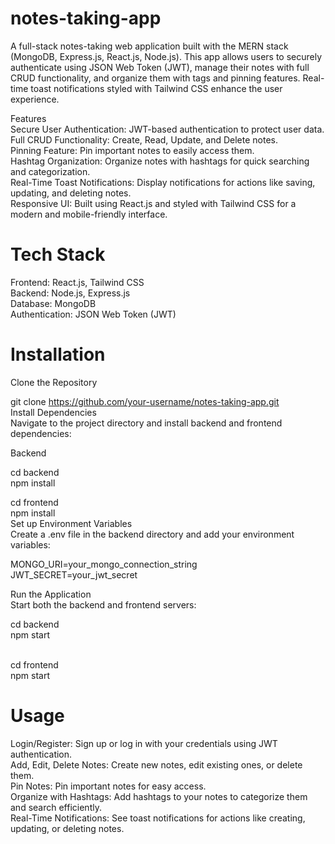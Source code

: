 # notes-taking-app

A full-stack notes-taking web application built with the MERN stack (MongoDB, Express.js, React.js, Node.js). This app allows users to securely authenticate using JSON Web Token (JWT), manage their notes with full CRUD functionality, and organize them with tags and pinning features. Real-time toast notifications styled with Tailwind CSS enhance the user experience.

Features <br />
Secure User Authentication: JWT-based authentication to protect user data.<br />
Full CRUD Functionality: Create, Read, Update, and Delete notes.<br />
Pinning Feature: Pin important notes to easily access them.<br />
Hashtag Organization: Organize notes with hashtags for quick searching and categorization.<br />
Real-Time Toast Notifications: Display notifications for actions like saving, updating, and deleting notes.<br />
Responsive UI: Built using React.js and styled with Tailwind CSS for a modern and mobile-friendly interface.<br />

# Tech Stack
Frontend: React.js, Tailwind CSS <br />
Backend: Node.js, Express.js<br />
Database: MongoDB<br />
Authentication: JSON Web Token (JWT)<br />

# Installation
Clone the Repository<br />

git clone https://github.com/your-username/notes-taking-app.git<br />
Install Dependencies<br />
Navigate to the project directory and install backend and frontend dependencies:<br />

Backend<br />

cd backend<br />
npm install<br />

cd frontend<br />
npm install<br />
Set up Environment Variables<br />
Create a .env file in the backend directory and add your environment variables:<br />


MONGO_URI=your_mongo_connection_string<br />
JWT_SECRET=your_jwt_secret<br />

Run the Application<br />
Start both the backend and frontend servers:<br />

cd backend<br />
npm start<br />
<br />

cd frontend<br />
npm start<br />


# Usage
Login/Register: Sign up or log in with your credentials using JWT authentication.<br />
Add, Edit, Delete Notes: Create new notes, edit existing ones, or delete them.<br />
Pin Notes: Pin important notes for easy access.<br />
Organize with Hashtags: Add hashtags to your notes to categorize them and search efficiently.<br />
Real-Time Notifications: See toast notifications for actions like creating, updating, or deleting notes.<br />
